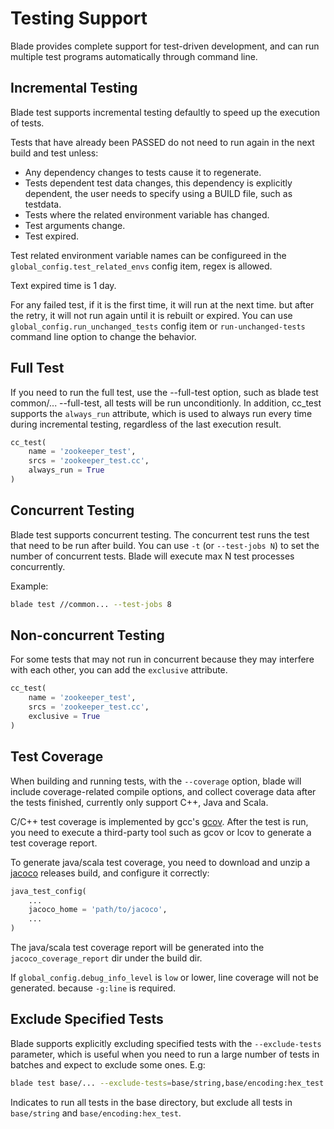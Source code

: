 # Testing Support #

Blade provides complete support for test-driven development, and can run multiple test programs automatically through command line.

## Incremental Testing ##

Blade test supports incremental testing defaultly to speed up the execution of tests.

Tests that have already been PASSED do not need to run again in the next build and test unless:

* Any dependency changes to tests cause it to regenerate.
* Tests dependent test data changes, this dependency is explicitly dependent, the user needs to specify using a BUILD file, such as testdata.
* Tests where the related environment variable has changed.
* Test arguments change.
* Test expired.

Test related environment variable names can be configureed in the `global_config.test_related_envs` config item, regex is allowed.

Text expired time is 1 day.

For any failed test, if it is the first time, it will run at the next time. but after the retry, it will not run again until it is rebuilt or expired.
You can use `global_config.run_unchanged_tests` config item or `run-unchanged-tests` command line option to change the behavior.

## Full Test ##

If you need to run the full test, use the --full-test option, such as blade test common/... --full-test, all tests will be run unconditionly.
In addition, cc_test supports the `always_run` attribute, which is used to always run every time during incremental testing, regardless of the last execution result.

```python
cc_test(
    name = 'zookeeper_test',
    srcs = 'zookeeper_test.cc',
    always_run = True
)
```

## Concurrent Testing ##

Blade test supports concurrent testing. The concurrent test runs the test that need to be run after build.
You can use `-t` (or `--test-jobs N`) to set the number of concurrent tests. Blade will execute max N test processes concurrently.

Example:

```bash
blade test //common... --test-jobs 8
```

## Non-concurrent Testing ##

For some tests that may not run in concurrent because they may interfere with each other, you can add the `exclusive` attribute.

```python
cc_test(
    name = 'zookeeper_test',
    srcs = 'zookeeper_test.cc',
    exclusive = True
)
```

## Test Coverage ##

When building and running tests, with the `--coverage` option, blade will include coverage-related compile options, and collect coverage data after the tests finished, currently only support C++, Java and Scala.

C/C++ test coverage is implemented by gcc's [gcov](https://gcc.gnu.org/onlinedocs/gcc/Gcov.html). After the test is run, you need to execute a third-party tool such as gcov or lcov to generate a test coverage report.

To generate java/scala test coverage, you need to download and unzip a [jacoco](https://www.jacoco.org/jacoco/) releases build, and configure it correctly:

```python
java_test_config(
    ...
    jacoco_home = 'path/to/jacoco',
    ...
)
```

The java/scala test coverage report will be generated into the `jacoco_coverage_report` dir under the build dir.

If `global_config.debug_info_level` is `low` or lower, line coverage will not be generated. because `-g:line` is required.

## Exclude Specified Tests ##

Blade supports explicitly excluding specified tests with the `--exclude-tests` parameter, which is useful when you need to run a large number of tests in batches and expect to exclude some ones. E.g:

```bash
blade test base/... --exclude-tests=base/string,base/encoding:hex_test
```

Indicates to run all tests in the base directory, but exclude all tests in `base/string` and `base/encoding:hex_test`.
